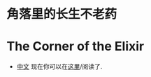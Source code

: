 # 角落里的长生不老药
# The Corner of the Elixir

+ [中文](./readme_cn.html) 
  现在你可以在[这里](https://keepzen.github.io/the-corner-of-elixir/readmd_cn.html)/阅读了.